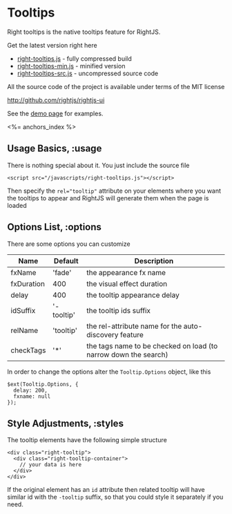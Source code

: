 # Tooltips

Right tooltips is the native tooltips feature for RightJS.

Get the latest version right here

* [right-tooltips.js](/builds/ui/right-tooltips.js) - fully compressed build
* [right-tooltips-min.js](/builds/ui/right-tooltips-min.js) - minified version
* [right-tooltips-src.js](/builds/ui/right-tooltips-src.js) - uncompressed source code

All the source code of the project is available under terms of the MIT license

<http://github.com/rightjs/rightjs-ui>

See the [demo page](/ui/tooltips/demo) for examples.

<%= anchors_index %>


## Usage Basics, :usage

There is nothing special about it. You just include the source file

    <script src="/javascripts/right-tooltips.js"></script>

Then specify the `rel="tooltip"` attribute on your elements where
you want the tooltips to appear and RightJS will generate them when the
page is loaded

## Options List, :options

There are some options you can customize

Name       | Default    | Description
-----------|------------|-----------------------------------------------------------------
fxName     | 'fade'     | the appearance fx name
fxDuration | 400        | the visual effect duration
delay      | 400        | the tooltip appearance delay
idSuffix   | '-tooltip' | the tooltip ids suffix
relName    | 'tooltip'  | the rel-attribute name for the auto-discovery feature
checkTags  | '\*'       | the tags name to be checked on load (to narrow down the search)

In order to change the options alter the `Tooltip.Options` object, like this

    $ext(Tooltip.Options, {
      delay: 200,
      fxname: null
    });


## Style Adjustments, :styles

The tooltip elements have the following simple structure

    <div class="right-tooltip">
      <div class="right-tooltip-container">
        // your data is here
      </div>
    </div>

If the original element has an `id` attribute then related tooltip will have similar id with the `-tooltip`
suffix, so that you could style it separately if you need.
